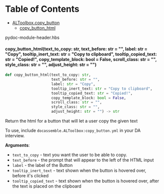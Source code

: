 # Table of Contents

* [ALToolbox.copy\_button](#ALToolbox.copy_button)
  * [copy\_button\_html](#ALToolbox.copy_button.copy_button_html)

pydoc-module-header.hbs<a id="ALToolbox.copy_button.copy_button_html"></a>

#### copy\_button\_html(text\_to\_copy: str, text\_before: str = "", label: str = "Copy", tooltip\_inert\_text: str = "Copy to clipboard", tooltip\_copied\_text: str = "Copied!", copy\_template\_block: bool = False, scroll\_class: str = "", style\_class: str = "", adjust\_height: str = "")

```python
def copy_button_html(text_to_copy: str,
                     text_before: str = "",
                     label: str = "Copy",
                     tooltip_inert_text: str = "Copy to clipboard",
                     tooltip_copied_text: str = "Copied!",
                     copy_template_block: bool = False,
                     scroll_class: str = "",
                     style_class: str = "",
                     adjust_height: str = "") -> str
```

Return the html for a button that will let a user copy the given text

To use, include `docassemble.ALToolbox:copy_button.yml` in your DA interview.

**Arguments**:

- `text_to_copy` - text you want the user to be able to copy.
- `text_before` - the prompt that will appear to the left of the HTML input
- `label` - the label of the Button
- `tooltip_inert_text` - text shown when the button is hovered over, before it&#x27;s clicked
- `tooltip_copied_text` - text shown when the button is hovered over, after the text is placed on the clipboard

